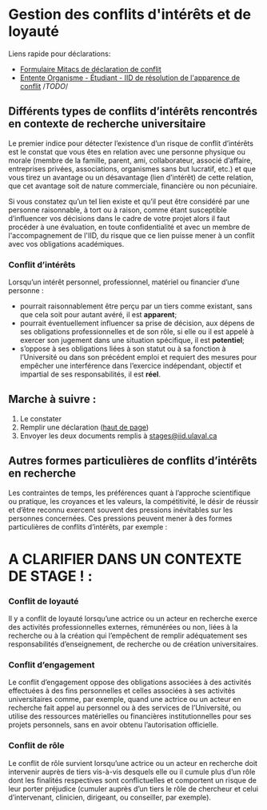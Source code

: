 <br id="top">

# Gestion des conflits d'intérêts et de loyauté

Liens rapide pour déclarations: 
* [Formulaire Mitacs de déclaration de conflit](https://form.jotform.com/team/230794262759063/ci-mitacs)
* [Entente Organisme - Étudiant - IID de résolution de l'apparence de conflit](#top) /*TODO*/

## Différents types de conflits d’intérêts rencontrés en contexte de recherche universitaire

Le premier indice pour détecter l’existence d’un risque de conflit d’intérêts est le constat que vous êtes en relation avec une personne physique ou morale (membre de la famille, parent, ami, collaborateur, associé d’affaire, entreprises privées, associations, organismes sans but lucratif, etc.) et que vous tirez un avantage ou un désavantage (lien d’intérêt) de cette relation, que cet avantage soit de nature commerciale, financière ou non pécuniaire.

Si vous constatez qu’un tel lien existe et qu’il peut être considéré par une personne raisonnable, à tort ou à raison, comme étant susceptible d’influencer vos décisions dans le cadre de votre projet alors il faut procéder à une évaluation, en toute confidentialité et avec un membre de l'accompagnement de l'IID, du risque que ce lien puisse mener à un conflit avec vos obligations académiques.

### Conflit d’intérêts 

Lorsqu’un intérêt personnel, professionnel, matériel ou financier d’une personne :
* pourrait raisonnablement être perçu par un tiers comme existant, sans que cela soit pour autant avéré, il est **apparent**;
* pourrait éventuellement influencer sa prise de décision, aux dépens de ses obligations professionnelles et de son rôle, si elle ou il est appelé à exercer son jugement dans une situation spécifique, il est **potentiel**;
* s’oppose à ses obligations liées à son statut ou à sa fonction à l’Université ou dans son précédent emploi et requiert des mesures pour empêcher une interférence dans l’exercice indépendant, objectif et impartial de ses responsabilités, il est **réel**.

## Marche à suivre : 
1. Le constater
2. Remplir une déclaration ([haut de page](#top))
3. Envoyer les deux documents remplis à [stages@iid.ulaval.ca](mailto:stages@iid.ulaval.ca)

## Autres formes particulières de conflits d’intérêts en recherche 
Les contraintes de temps, les préférences quant à l’approche scientifique ou pratique, les croyances et les valeurs, la compétitivité, le désir de réussir et d’être reconnu exercent souvent des pressions inévitables sur les personnes concernées. Ces pressions peuvent mener à des formes particulières de conflits d’intérêts, par exemple : 


# A CLARIFIER DANS UN CONTEXTE DE STAGE ! : 

### Conflit de loyauté
Il y a conflit de loyauté lorsqu’une actrice ou un acteur en recherche exerce des activités professionnelles externes, rémunérées ou non, liées à la recherche ou à la création qui l’empêchent de remplir adéquatement ses responsabilités d’enseignement, de recherche ou de création universitaires. 

### Conflit d’engagement
Le conflit d’engagement oppose des obligations associées à des activités effectuées à des fins personnelles et celles associées à ses activités universitaires comme, par exemple, quand une actrice ou un acteur en recherche fait appel au personnel ou à des services de l’Université, ou utilise des ressources matérielles ou financières institutionnelles pour ses projets personnels, sans en avoir obtenu l’autorisation officielle.

### Conflit de rôle
Le conflit de rôle survient lorsqu’une actrice ou un acteur en recherche doit intervenir auprès de tiers vis-à-vis desquels elle ou il cumule plus d’un rôle dont les finalités respectives sont conflictuelles et comportent un risque de leur porter préjudice (cumuler auprès d’un tiers le rôle de chercheur et celui d’intervenant, clinicien, dirigeant, ou conseiller, par exemple). 



